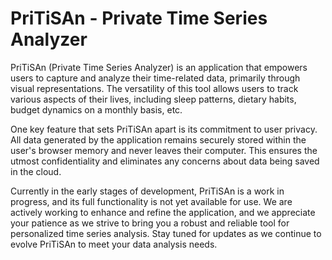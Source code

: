 # PriTiSAn - Private Time Series Analyzer

PriTiSAn (Private Time Series Analyzer) is an application that empowers users to capture and analyze their time-related data, primarily through visual representations. The versatility of this tool allows users to track various aspects of their lives, including sleep patterns, dietary habits, budget dynamics on a monthly basis, etc.

One key feature that sets PriTiSAn apart is its commitment to user privacy. All data generated by the application remains securely stored within the user's browser memory and never leaves their computer. This ensures the utmost confidentiality and eliminates any concerns about data being saved in the cloud.

Currently in the early stages of development, PriTiSAn is a work in progress, and its full functionality is not yet available for use. We are actively working to enhance and refine the application, and we appreciate your patience as we strive to bring you a robust and reliable tool for personalized time series analysis. Stay tuned for updates as we continue to evolve PriTiSAn to meet your data analysis needs.

